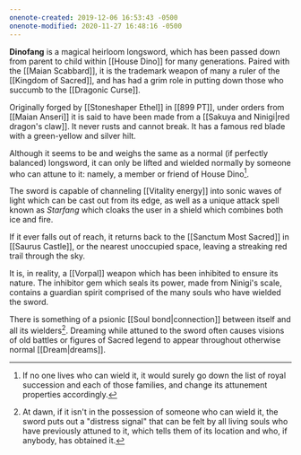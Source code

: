 ```yaml
---
onenote-created: 2019-12-06 16:53:43 -0500
onenote-modified: 2020-11-27 16:48:16 -0500
---
```

**Dinofang** is a magical heirloom longsword, which has been passed down from parent to child within [[House Dino]] for many generations. Paired with the [[Maian Scabbard]], it is the trademark weapon of many a ruler of the [[Kingdom of Sacred]], and has had a grim role in putting down those who succumb to the [[Dragonic Curse]].

Originally forged by [[Stoneshaper Ethel]] in [[899 PT]], under orders from [[Maian Anseri]] it is said to have been made from a [[Sakuya and Ninigi|red dragon's claw]]. It never rusts and cannot break. It has a famous red blade with a green-yellow and silver hilt.

Although it seems to be and weighs the same as a normal (if perfectly balanced) longsword, it can only be lifted and wielded normally by someone who can attune to it: namely, a member or friend of House Dino[^1].

The sword is capable of channeling [[Vitality energy]] into sonic waves of light which can be cast out from its edge, as well as a unique attack spell known as *Starfang* which cloaks the user in a shield which combines both ice and fire.

If it ever falls out of reach, it returns back to the [[Sanctum Most Sacred]] in [[Saurus Castle]], or the nearest unoccupied space, leaving a streaking red trail through the sky.

It is, in reality, a [[Vorpal]] weapon which has been inhibited to ensure its nature. The inhibitor gem which seals its power, made from Ninigi's scale, contains a guardian spirit comprised of the many souls who have wielded the sword. 

There is something of a psionic [[Soul bond|connection]] between itself and all its wielders[^2]. Dreaming while attuned to the sword often causes visions of old battles or figures of Sacred legend to appear throughout otherwise normal [[Dream|dreams]].

[^1]: If no one lives who can wield it, it would surely go down the list of royal succession and each of those families, and change its attunement properties accordingly.
[^2]: At dawn, if it isn't in the possession of someone who can wield it, the sword puts out a "distress signal" that can be felt by all living souls who have previously attuned to it, which tells them of its location and who, if anybody, has obtained it.